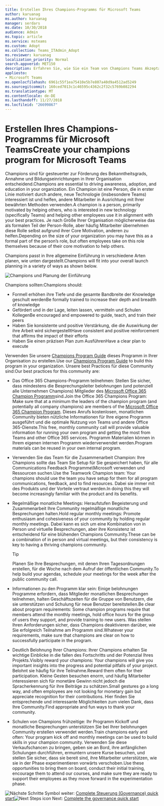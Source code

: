 ```yaml
---
title: Erstellen Ihres Champions-Programms für Microsoft Teams
author: karuanag
ms.author: karuanag
manager: serdars
ms.date: 10/30/2018
audience: Admin
ms.topic: article
ms.service: msteams
ms.custom: Adopt
ms.collection: Teams_ITAdmin_Adopt
ms.reviewer: karuanag
localization_priority: Normal
search.appverid: MET150
description: Erfahren Sie, wie Sie ein Team von Champions Teams Akzeptanz fördern Schulen.
appliesto:
- Microsoft Teams
ms.openlocfilehash: 6961c55f1ea75410e5b7e807a40d9a4512ad5249
ms.sourcegitcommit: 160ced7013c1c46595c4362c2f32c5769b082294
ms.translationtype: MT
ms.contentlocale: de-DE
ms.lasthandoff: 11/27/2018
ms.locfileid: "26699867"
---
```

# <a name="create-your-champions-program-for-microsoft-teams"></a><span data-ttu-id="8d93c-103">Erstellen Ihres Champions-Programms für Microsoft Teams</span><span class="sxs-lookup"><span data-stu-id="8d93c-103">Create your champions program for Microsoft Teams</span></span>

<span data-ttu-id="8d93c-104">Champions sind für gesteuerter zur Förderung des Bekanntheitsgrads, Annahme und Bildungseinrichtungen in Ihrer Organisation entscheidend.</span><span class="sxs-lookup"><span data-stu-id="8d93c-104">Champions are essential to driving awareness, adoption, and education in your organization.</span></span> <span data-ttu-id="8d93c-105">Ein Champion ist eine Person, die in erster Linie motiviert durch andere, neue Technologie (insbesondere Teams) interessiert ist und helfen, andere Mitarbeiter in Ausrichtung mit Ihrer bewährten Methoden verwenden.</span><span class="sxs-lookup"><span data-stu-id="8d93c-105">A champion is a person, primarily motivated by helping others, who is interested in new technology (specifically Teams) and helping other employees use it in alignment with your best practices.</span></span> <span data-ttu-id="8d93c-106">Je nach Größe Ihrer Organisation möglicherweise das als formalen Teil der Person-Rolle, aber häufig Mitarbeiter übernehmen diese Rolle selbst aufgrund ihrer Core Motivation, anderen zu helfen.</span><span class="sxs-lookup"><span data-stu-id="8d93c-106">Depending on the size of your organization you may have this as a formal part of the person’s role, but often employees take on this role themselves because of their core motivation to help others.</span></span>

<span data-ttu-id="8d93c-107">Champions passt in Ihre allgemeine Einführung in verschiedene Arten planen, wie unten dargestellt.</span><span class="sxs-lookup"><span data-stu-id="8d93c-107">Champions will fit into your overall launch planning in a variety of ways as shown below.</span></span>

![Champions und Planung der Einführung](media/teams-adoption-champions.png)

<span data-ttu-id="8d93c-109">Champions sollten:</span><span class="sxs-lookup"><span data-stu-id="8d93c-109">Champions should:</span></span>

- <span data-ttu-id="8d93c-110">Formell erhöhen ihre Tiefe und die gesamte Bandbreite der Knowledge geschult werden</span><span class="sxs-lookup"><span data-stu-id="8d93c-110">Be formally trained to increase their depth and breadth of knowledge</span></span>
- <span data-ttu-id="8d93c-111">Gefördert und in der Lage, leiten lassen, vermitteln und Schulen Kollegen</span><span class="sxs-lookup"><span data-stu-id="8d93c-111">Be encouraged and empowered to guide, teach, and train their peers</span></span>
- <span data-ttu-id="8d93c-112">Haben Sie konsistente und positive Verstärkung, die die Auswirkung der ihre Arbeit wird sichergestellt</span><span class="sxs-lookup"><span data-stu-id="8d93c-112">Have consistent and positive reinforcement that affirms the impact of their efforts</span></span>
- <span data-ttu-id="8d93c-113">Haben Sie einen präzisen Plan zum Ausführen</span><span class="sxs-lookup"><span data-stu-id="8d93c-113">Have a clear plan to execute</span></span>

<span data-ttu-id="8d93c-114">Verwenden Sie unsere [Champions Program Guide](https://go.microsoft.com/fwlink/?linkid=854665) dieses Programm in Ihrer Organisation zu erstellen.</span><span class="sxs-lookup"><span data-stu-id="8d93c-114">Use our [Champions Program Guide](https://go.microsoft.com/fwlink/?linkid=854665) to build this program in your organization.</span></span> <span data-ttu-id="8d93c-115">Unsere best Practices für diese Community sind:</span><span class="sxs-lookup"><span data-stu-id="8d93c-115">Our best practices for this community are:</span></span>

- <span data-ttu-id="8d93c-116">Das Office 365 Champions-Programm teilnehmen: Stellen Sie sicher, dass mindestens die Besprechungsleiter belohnungen (und potenziell alle Unternehmen Champions) Mitglieder des [Microsoft Office 365 Champion Programm](https://aka.ms/O365Champions)sind.</span><span class="sxs-lookup"><span data-stu-id="8d93c-116">Join the Office 365 Champions Program: Make sure that at a minimum the leaders of the champion program (and potentially all company champions) are members of the [Microsoft Office 365 Champion Program](https://aka.ms/O365Champions).</span></span> <span data-ttu-id="8d93c-117">Dieses Anrufs kostenlosen, monatlichen Community bieten nützliche Informationen für Ihre eigene Programm ausgeführt und die optimale Nutzung von Teams und andere Office 365-Dienste.</span><span class="sxs-lookup"><span data-stu-id="8d93c-117">This free, monthly community call will provide valuable information for running your own program and getting the most from Teams and other Office 365 services.</span></span> <span data-ttu-id="8d93c-118">Programm Materialien können in Ihrem eigenen internen Programm wiederverwendet werden.</span><span class="sxs-lookup"><span data-stu-id="8d93c-118">Program materials can be reused in your own internal program.</span></span>

- <span data-ttu-id="8d93c-119">Verwenden Sie das Team für die Zusammenarbeit Champion: Ihre Champions sollte das Team Sie Setup für Sie gespeichert haben, für alle Communications Feedback Programme\Microsoft verwenden und Ressourcen suchen.</span><span class="sxs-lookup"><span data-stu-id="8d93c-119">Use the Teamwork Champion team: Your champions should use the team you have setup for them for all program communications, feedback, and to find resources.</span></span>  <span data-ttu-id="8d93c-120">Dabei sie immer mit des Produkts und der Vorteile vertraut werden.</span><span class="sxs-lookup"><span data-stu-id="8d93c-120">In doing this they will become increasingly familiar with the product and its benefits.</span></span>

- <span data-ttu-id="8d93c-121">Regelmäßige monatliche Meetings: Heraufstufen Begeisterung und Zusammenarbeit Ihre Community regelmäßige monatliche Besprechungen halten.</span><span class="sxs-lookup"><span data-stu-id="8d93c-121">Hold regular monthly meetings: Promote enthusiasm and cohesiveness of your community by holding regular monthly meetings.</span></span> <span data-ttu-id="8d93c-122">Dabei kann es sich um eine Kombination von in Person und virtuelle Besprechungen, aber ihre Konsistenz ist entscheidend für eine blühenden Champions Community.</span><span class="sxs-lookup"><span data-stu-id="8d93c-122">These can be a combination of in person and virtual meetings, but their consistency is key to having a thriving champions community.</span></span>

    > [!TIP]
    > <span data-ttu-id="8d93c-123">Planen Sie Ihre Besprechungen, mit denen Ihren Tagesordnungen erstellen, für die Woche nach dem Aufruf der öffentlichen Community.</span><span class="sxs-lookup"><span data-stu-id="8d93c-123">To help build your agendas, schedule your meetings for the week after the public community call.</span></span> 

- <span data-ttu-id="8d93c-124">Informationen zu den Programm klar sein: Einige belohnungen Programme erfordern, dass Mitglieder monatlichen Besprechungen teilnehmen, halten Geschäftszeiten für die Gruppe von Benutzern, die sie unterstützen und Schulung für neue Benutzer bereitstellen.</span><span class="sxs-lookup"><span data-stu-id="8d93c-124">Be clear about program requirements: Some champion programs require that members attend the monthly meetings, hold office hours for the group of users they support, and provide training to new users.</span></span> <span data-ttu-id="8d93c-125">Was stellen Ihren Anforderungen sicher, dass Champions deaktivieren darüber, wie Sie erfolgreich Teilnahme am Programm sind.</span><span class="sxs-lookup"><span data-stu-id="8d93c-125">Whatever your requirements, make sure that champions are clear on how to successfully participate in the program.</span></span>

- <span data-ttu-id="8d93c-126">Deutlich Belohnung Ihrer Champions: Ihrer Champions erhalten Sie wichtige Einblicke in die fallen des Fortschritts und der Potenzial Ihres Projekts.</span><span class="sxs-lookup"><span data-stu-id="8d93c-126">Visibly reward your champions: Your champions will give you important insights into the progress and potential pitfalls of your project.</span></span> <span data-ttu-id="8d93c-127">Belohnt sie häufig für ihre Teilnahme.</span><span class="sxs-lookup"><span data-stu-id="8d93c-127">Reward them often for their participation.</span></span> <span data-ttu-id="8d93c-128">Kleine Gesten besuchen enorm, und häufig Mitarbeiter interessieren sich für monetäre Gewinn nicht jedoch die Spracherkennung für ihre Beiträge zu schätzen.</span><span class="sxs-lookup"><span data-stu-id="8d93c-128">Small gestures go a long way, and often employees are not looking for monetary gain but appreciate recognition for their contributions.</span></span> <span data-ttu-id="8d93c-129">Hier finden Sie entsprechende und interessante Möglichkeiten zum vielen Dank, dass Ihre Community.</span><span class="sxs-lookup"><span data-stu-id="8d93c-129">Find appropriate and fun ways to thank your community.</span></span> 

- <span data-ttu-id="8d93c-130">Schulen von Champions frühzeitige: Ihr Programm Kickoff und monatliche Besprechungen unterstützen Sie bei Ihrer belohnungen Community erstellen verwendet werden.</span><span class="sxs-lookup"><span data-stu-id="8d93c-130">Train champions early and often: Your program kick off and monthly meetings can be used to build skills in your champion community.</span></span> <span data-ttu-id="8d93c-131">Verwenden Sie diese Verkaufschancen zu bringen, geben sie an Bord, ihre anfänglichen Schulungen durchführen, ermuntern unsere Kurse besuchen, und stellen Sie sicher, dass sie bereit sind, ihre Mitarbeiter unterstützen, wie sie in der Phase experimentieren vorwärts verschoben.</span><span class="sxs-lookup"><span data-stu-id="8d93c-131">Use these opportunities to bring them on board, conduct their initial training, encourage them to attend our courses, and make sure they are ready to support their employees as they move forward in the experimentation phase.</span></span>  

<span data-ttu-id="8d93c-132">![Nächste Schritte Symbol](media/teams-adoption-next-icon.png) weiter: [Complete Steuerung (Governance) quick start](teams-adoption-governance-quick-start.md)</span><span class="sxs-lookup"><span data-stu-id="8d93c-132">![Next Steps icon](media/teams-adoption-next-icon.png) Next: [Complete the governance quick start](teams-adoption-governance-quick-start.md)</span></span>

